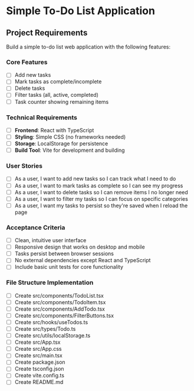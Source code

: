 # Simple To-Do List Application

## Project Requirements

Build a simple to-do list web application with the following features:

### Core Features
- [ ] Add new tasks
- [ ] Mark tasks as complete/incomplete
- [ ] Delete tasks
- [ ] Filter tasks (all, active, completed)
- [ ] Task counter showing remaining items

### Technical Requirements
- [ ] **Frontend**: React with TypeScript
- [ ] **Styling**: Simple CSS (no frameworks needed)
- [ ] **Storage**: LocalStorage for persistence
- [ ] **Build Tool**: Vite for development and building

### User Stories
- [ ] As a user, I want to add new tasks so I can track what I need to do
- [ ] As a user, I want to mark tasks as complete so I can see my progress
- [ ] As a user, I want to delete tasks so I can remove items I no longer need
- [ ] As a user, I want to filter my tasks so I can focus on specific categories
- [ ] As a user, I want my tasks to persist so they're saved when I reload the page

### Acceptance Criteria
- [ ] Clean, intuitive user interface
- [ ] Responsive design that works on desktop and mobile
- [ ] Tasks persist between browser sessions
- [ ] No external dependencies except React and TypeScript
- [ ] Include basic unit tests for core functionality

### File Structure Implementation
- [ ] Create src/components/TodoList.tsx
- [ ] Create src/components/TodoItem.tsx
- [ ] Create src/components/AddTodo.tsx
- [ ] Create src/components/FilterButtons.tsx
- [ ] Create src/hooks/useTodos.ts
- [ ] Create src/types/Todo.ts
- [ ] Create src/utils/localStorage.ts
- [ ] Create src/App.tsx
- [ ] Create src/App.css
- [ ] Create src/main.tsx
- [ ] Create package.json
- [ ] Create tsconfig.json
- [ ] Create vite.config.ts
- [ ] Create README.md